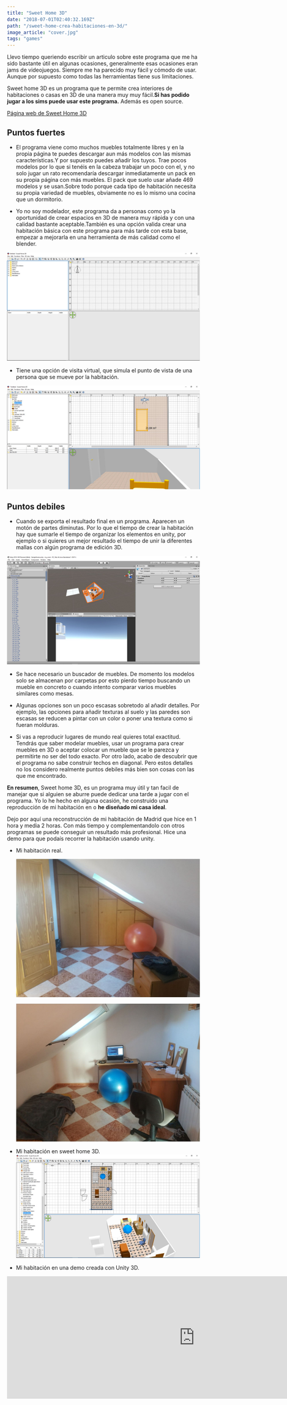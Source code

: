 ```yaml
---
title: "Sweet Home 3D"
date: "2018-07-01T02:40:32.169Z"
path: "/sweet-home-crea-habitaciones-en-3d/"
image_article: "cover.jpg"
tags: "games"
---
```


Llevo tiempo queriendo escribir un articulo sobre este programa que me ha sido
bastante útil en algunas ocasiones, generalmente esas ocasiones eran jams de videojuegos.
Siempre me ha parecido muy fácil y cómodo de usar.
Aunque por supuesto como todas las herramientas tiene sus limitaciones.

Sweet home 3D es un programa que te permite crea interiores de habitaciones o casas
en 3D de una manera muy muy fácil.**Si has podido jugar a los sims puede usar este programa.**
Además es open source.



<a href="http://www.sweethome3d.com/es/" target="_blank">
    Página web de Sweet Home 3D
</a>

Puntos fuertes
----------------------------------------------------------

- El programa viene como muchos muebles totalmente libres y en la propia página te puedes descargar
aun más modelos con las mismas características.Y por supuesto puedes añadir los tuyos.
Trae pocos modelos por lo que si tenéis en la cabeza trabajar un poco con el, y no solo jugar
un rato recomendaría descargar inmediatamente un pack en su propia página con más muebles.
El pack que suelo usar añade 469 modelos y se usan.Sobre todo porque cada tipo de habitación
necesita su propia variedad de muebles, obviamente no es lo mismo una cocina que un dormitorio.

- Yo no soy modelador, este programa da a
personas como yo la oportunidad de crear espacios en 3D
de manera muy rápida y con una calidad bastante aceptable.También es una opción
valida crear una habitación básica con este programa para más tarde con
esta base, empezar a mejorarla en una herramienta de más calidad como el blender.

![interfaz](intefaz.jpg)

- Tiene una opción de visita virtual, que simula el punto de vista de una 
persona que se mueve por la habitación.

![virtual-visit](virtual-visit.JPG)

Puntos debiles
-------------------------------------------------------------------------------------

- Cuando se exporta el resultado final en un programa. Aparecen un motón
de partes diminutas. Por lo que el tiempo de crear la habitación hay que sumarle
el tiempo de organizar los elementos en unity, por ejemplo o si quieres un mejor resultado
el tiempo de unir la diferentes mallas con algún programa de edición 3D.

![scroll infinito](big-scroll.jpg)


- Se hace necesario un buscador de muebles. De momento los modelos solo se almacenan por carpetas
 por esto pierdo tiempo buscando un mueble en concreto o cuando intento comparar varios muebles similares como mesas.

- Algunas opciones son un poco escasas sobretodo al añadir detalles.
Por ejemplo, las opciones para añadir texturas al suelo y las paredes
son escasas se reducen a pintar con un color o poner una textura como si fueran molduras.

- Si vas a reproducir lugares de mundo real quieres total exactitud. Tendrás que saber modelar
muebles, usar un programa para crear muebles en 3D o aceptar colocar un mueble que se le parezca
y permitirte no ser del todo exacto. Por otro lado, acabo de descubrir que el programa no sabe construir techos en diagonal.
Pero estos detalles no los considero realmente puntos debiles más bien son cosas con las que me encontrado.


**En resumen**, Sweet home 3D, es un programa muy útil y tan facil de manejar que si
alguien se aburre puede dedicar una tarde a jugar con el programa.
Yo lo he hecho en alguna ocasión, he construido una reproducción de mi habitación en o **he diseñado mi casa ideal**.

Dejo por aquí una reconstrucción de mi habitación de Madrid que hice en 1 hora y media 2 horas.
Con más tiempo y complementandolo con otros programas se puede conseguir un resultado más profesional.
Hice una demo para que podaís recorrer la habitación usando unity.


- Mi habitación real.

    ![my-true-room-1](my-true-room-1.jpg)
    
    ![my-true-room-2](my-true-room-2.jpg)

- Mi habitación en sweet home 3D.
    ![my-room](my-room.jpg)

- Mi habitación en una demo creada con Unity 3D.
<iframe src="https://itch.io/embed-upload/943355?color=333333" allowfullscreen="" width="980" height="320" frameborder="0"></iframe>